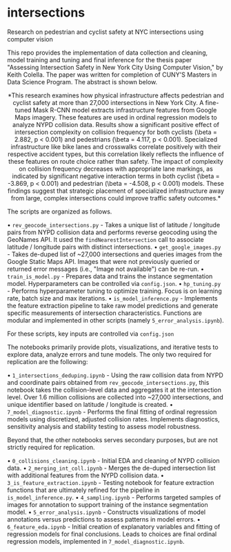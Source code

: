 # intersections
Research on pedestrian and cyclist safety at NYC intersections using computer vision

This repo provides the implementation of data collection and cleaning, model training and tuning and final inference for the thesis paper "Assessing Intersection Safety in New York City Using Computer Vision," by Keith Colella. The paper was written for completion of CUNY'S Masters in Data Science Program. The abstract is shown below.

<div align="center">*This research examines how physical infrastructure affects pedestrian and cyclist safety at more than 27,000 intersections in New York City. A fine-tuned Mask R-CNN model extracts infrastructure features from Google Maps imagery. These features are used in ordinal regression models to analyze NYPD collision data. Results show a significant positive effect of intersection complexity on collision frequency for both cyclists (\beta = 2.882, p < 0.001) and pedestrians (\beta = 4.117, p < 0.001). Specialized infrastructure like bike lanes and crosswalks correlate positively with their respective accident types, but this correlation likely reflects the influence of these features on route choice rather than safety. The impact of complexity on collision frequency decreases with appropriate lane markings, as indicated by significant negative interaction terms in both cyclist (\beta = -3.869, p < 0.001) and pedestrian (\beta = -4.508, p < 0.001) models. These findings suggest that strategic placement of specialized infrastructure away from large, complex intersections could improve traffic safety outcomes.*</div>

The scripts are organized as follows.  

• `rev_geocode_intersections.py` - Takes a unique list of latitude / longitude pairs from NYPD collision data and performs reverse geocoding using the GeoNames API. It used the `findNearestIntersection` call to associate latitude / longitude pairs with distinct intersections.
• `get_google_images.py` - Takes de-duped list of ~27,000 intersections and queries images from the Google Static Maps API. Images that were not previously queried or returned error messages (i.e., "Image not available") can be re-run.
• `train_is_model.py` - Prepares data and trains the instance segmentation model. Hyperparameters can be controlled via `config.json`.
• `hp_tuning.py` - Performs hyperparameter tuning to optimize training. Focus is on learning rate, batch size and max iterations.
• `is_model_inference.py` - Implements the feature extraction pipeline to take raw model predictions and generate specific measurements of intersection characteristics. Functions are modular and implemented in other scripts (namely `5_error_analysis.ipynb`).

For these scripts, key inputs are controlled via `config.json`

The notebooks primarily provide plots, visualizations, and iterative tests to explore data, analyze errors and tune models. The only two required for replication are the following:

• `1_intersections_deduping.ipynb` - Using the raw collision data from NYPD and coordinate pairs obtained from `rev_geocode_intersections.py`, this notebook takes the collision-level data and aggregates it at the intersection level. Over 1.6 million collisions are collected into ~27,000 intersections, and unique identifier based on latitude / longitude is created.
• `7_model_diagnostic.ipynb` - Performs the final fitting of ordinal regression models using discretized, adjusted collision rates. Implements diagnostics, sensitivity analysis and stability testing to assess model robustness.

Beyond that, the other notebooks serves secondary purposes, but are not strictly required for replication.

• `0_collisions_cleaning.ipynb` - Initial EDA and cleaning of NYPD collision data.
• `2_merging_int_coll.ipynb` - Merges the de-duped intersection list with additional features from the NYPD collision data.
• `3_is_feature_extraction.ipynb` - Testing notebook for feature extraction functions that are ultimately refined for the pipeline in `is_model_inference.py`.
• `4_sampling.ipynb` - Performs targeted samples of images for annotation to support training of the instance segmentation model.
• `5_error_analysis.ipynb` - Constructs visualizations of model annotations versus predictions to assess patterns in model errors.
• `6_feature_eda.ipynb` - Initial creation of explanatory variables and fitting of regression models for final conclusions. Leads to choices are final ordinal regression models, implemented in `7_model_diagnostic.ipynb`.